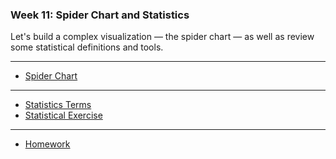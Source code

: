 ### Week 11: Spider Chart and Statistics

Let's build a complex visualization — the spider chart — as well as review some statistical definitions and tools.

-----

- [Spider Chart](spider.md)

-----

- [Statistics Terms](stats.md)
- [Statistical Exercise](stats-exercise.md)

-----

- [Homework](homework.md)
